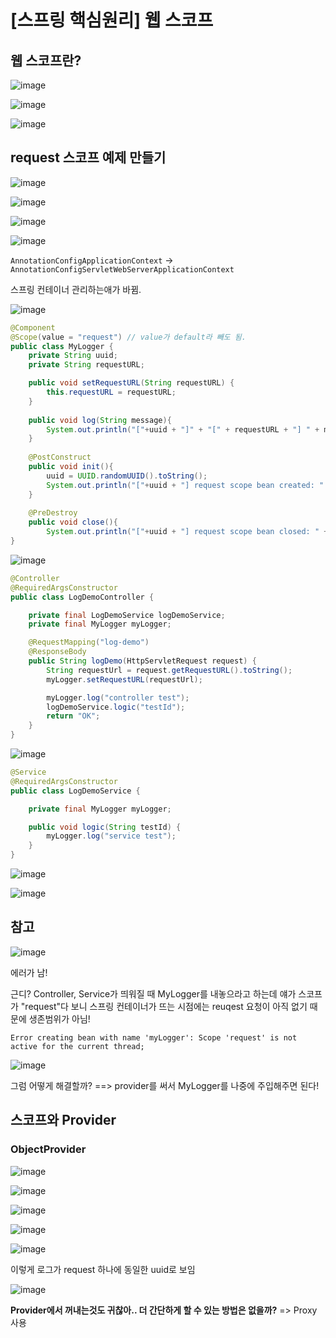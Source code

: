 # [스프링 핵심원리] 웹 스코프

## 웹 스코프란?
![image](https://user-images.githubusercontent.com/37948906/144600382-2999594f-46ab-4a8e-b27d-15b7d85be7d2.png)

![image](https://user-images.githubusercontent.com/37948906/144600414-f4802b93-2cdc-4696-9b2c-a33d8a383c7f.png)

![image](https://user-images.githubusercontent.com/37948906/144600546-56a0a64d-56e2-402c-99cb-0eb51df5d42b.png)

## request 스코프 예제 만들기

![image](https://user-images.githubusercontent.com/37948906/144601035-610a8359-71d5-45a4-ae8a-e0a11e8554bd.png)

![image](https://user-images.githubusercontent.com/37948906/144601141-b229b71d-18b9-48e3-b378-e39e510c8ded.png)

![image](https://user-images.githubusercontent.com/37948906/144601174-12e928b0-6eb6-4e26-a5af-9c984559b42f.png)

![image](https://user-images.githubusercontent.com/37948906/144601210-45d4853a-f928-4577-be96-ed9b7365f9c2.png)

`AnnotationConfigApplicationContext`
->
`AnnotationConfigServletWebServerApplicationContext`

스프링 컨테이너 관리하는애가 바뀜.

![image](https://user-images.githubusercontent.com/37948906/144601499-15501e06-16de-45c6-9901-2c7d0e78a8b1.png)

```java
@Component
@Scope(value = "request") // value가 default라 빼도 됨.
public class MyLogger {
    private String uuid;
    private String requestURL;

    public void setRequestURL(String requestURL) {
        this.requestURL = requestURL;
    }
    
    public void log(String message){
        System.out.println("["+uuid + "]" + "[" + requestURL + "] " + message);
    }
    
    @PostConstruct
    public void init(){
        uuid = UUID.randomUUID().toString();
        System.out.println("["+uuid + "] request scope bean created: " + this);
    }
    
    @PreDestroy
    public void close(){
        System.out.println("["+uuid + "] request scope bean closed: " + this);    }
}

```

![image](https://user-images.githubusercontent.com/37948906/144602102-d64ecc15-9286-46be-9448-e52bd878992b.png)

```java
@Controller
@RequiredArgsConstructor
public class LogDemoController {

    private final LogDemoService logDemoService;
    private final MyLogger myLogger;

    @RequestMapping("log-demo")
    @ResponseBody
    public String logDemo(HttpServletRequest request) {
        String requestUrl = request.getRequestURL().toString();
        myLogger.setRequestURL(requestUrl);

        myLogger.log("controller test");
        logDemoService.logic("testId");
        return "OK";
    }
}

```

![image](https://user-images.githubusercontent.com/37948906/144603271-08c63eec-8c1d-452d-8347-e076510c4130.png)


```java
@Service
@RequiredArgsConstructor
public class LogDemoService {

    private final MyLogger myLogger;

    public void logic(String testId) {
        myLogger.log("service test");
    }
}

```
![image](https://user-images.githubusercontent.com/37948906/144603496-ae9b2a07-cb1b-42c2-b4e2-19f0638308cc.png)

![image](https://user-images.githubusercontent.com/37948906/144603635-2a0075ad-e28a-4025-a69d-c9a8d90be251.png)

## 참고
![image](https://user-images.githubusercontent.com/37948906/144602907-99cb9172-a84b-483c-977a-754fd5f27ef7.png)

에러가 남!

근디? Controller, Service가 띄워질 때 MyLogger를 내놓으라고 하는데 얘가 스코프가 "request"다 보니 스프링 컨테이너가 뜨는 시점에는 reuqest 요청이 아직 없기 때문에 생존범위가 아님! 

`Error creating bean with name 'myLogger': Scope 'request' is not active for the current thread;`

![image](https://user-images.githubusercontent.com/37948906/144603765-c01aff95-951c-4466-a97c-ade6fca9075f.png)

그럼 어떻게 해결할까?
==> provider를 써서 MyLogger를 나중에 주입해주면 된다!

## 스코프와 Provider

### ObjectProvider

![image](https://user-images.githubusercontent.com/37948906/144604105-9f6e8f94-5f97-4261-986b-686b86b550c8.png)

![image](https://user-images.githubusercontent.com/37948906/144604133-a67e3de5-eb02-47df-943d-6689916de519.png)

![image](https://user-images.githubusercontent.com/37948906/144604187-85378a95-0ad3-40d8-8e3f-74428ae0ee59.png)

![image](https://user-images.githubusercontent.com/37948906/144604210-bc39be00-2eef-4f66-8d43-8b14fc1b3b33.png)

![image](https://user-images.githubusercontent.com/37948906/144604243-3927ef40-260f-468c-b139-d7b4bc74d1a2.png)

이렇게 로그가 request 하나에 동일한 uuid로 보임

![image](https://user-images.githubusercontent.com/37948906/144604786-925876c6-aeb8-4efb-98ee-2945d7c0f8d1.png)

**Provider에서 꺼내는것도 귀찮아.. 더 간단하게 할 수 있는 방법은 없을까?**
=> Proxy 사용
